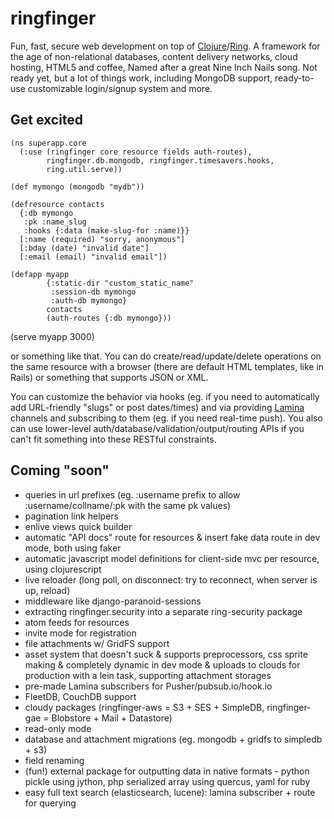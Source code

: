 # ringfinger #
Fun, fast, secure web development on top of [Clojure](http://clojure.org)/[Ring](https://github.com/mmcgrana/ring).
A framework for the age of non-relational databases, content delivery networks, cloud hosting, HTML5 and coffee,
Named after a great Nine Inch Nails song.
Not ready yet, but a lot of things work, including MongoDB support, ready-to-use customizable login/signup system and more.

## Get excited ##

    (ns superapp.core
      (:use (ringfinger core resource fields auth-routes),
            ringfinger.db.mongodb, ringfinger.timesavers.hooks,
            ring.util.serve))
    
    (def mymongo (mongodb "mydb"))
    
    (defresource contacts
      {:db mymongo
       :pk :name_slug
       :hooks {:data (make-slug-for :name)}}
      [:name (required) "sorry, anonymous"]
      [:bday (date) "invalid date"]
      [:email (email) "invalid email"])
    
    (defapp myapp
            {:static-dir "custom_static_name"
             :session-db mymongo
             :auth-db mymongo}
            contacts
            (auth-routes {:db mymongo}))
    
   (serve myapp 3000)

or something like that. You can do create/read/update/delete operations on the same resource with a browser (there are default HTML templates, like in Rails) or something that supports JSON or XML.

You can customize the behavior via hooks (eg. if you need to automatically add URL-friendly "slugs" or post dates/times) and via providing [Lamina](https://github.com/ztellman/lamina) channels and subscribing to them (eg. if you need real-time push).
You also can use lower-level auth/database/validation/output/routing APIs if you can't fit something into these RESTful constraints.

## Coming "soon" ##

- queries in url prefixes (eg. :username prefix to allow :username/collname/:pk with the same pk values)
- pagination link helpers
- enlive views quick builder
- automatic "API docs" route for resources & insert fake data route in dev mode, both using faker
- automatic javascript model definitions for client-side mvc per resource, using clojurescript
- live reloader (long poll, on disconnect: try to reconnect, when server is up, reload)
- middleware like django-paranoid-sessions
- extracting ringfinger.security into a separate ring-security package
- atom feeds for resources
- invite mode for registration
- file attachments w/ GridFS support
- asset system that doesn't suck & supports preprocessors, css sprite making & completely dynamic in dev mode & uploads to clouds for production with a lein task, supporting attachment storages
- pre-made Lamina subscribers for Pusher/pubsub.io/hook.io
- FleetDB, CouchDB support
- cloudy packages (ringfinger-aws = S3 + SES + SimpleDB, ringfinger-gae = Blobstore + Mail + Datastore)
- read-only mode
- database and attachment migrations (eg. mongodb + gridfs to simpledb + s3)
- field renaming
- (fun!) external package for outputting data in native formats - python pickle using jython, php serialized array using quercus, yaml for ruby
- easy full text search (elasticsearch, lucene): lamina subscriber + route for querying
